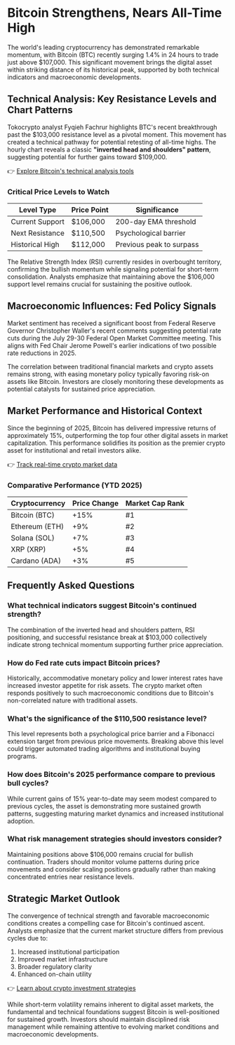 # Bitcoin Strengthens, Nears All-Time High

The world's leading cryptocurrency has demonstrated remarkable momentum, with Bitcoin (BTC) recently surging 1.4% in 24 hours to trade just above $107,000. This significant movement brings the digital asset within striking distance of its historical peak, supported by both technical indicators and macroeconomic developments.

## Technical Analysis: Key Resistance Levels and Chart Patterns

Tokocrypto analyst Fyqieh Fachrur highlights BTC's recent breakthrough past the $103,000 resistance level as a pivotal moment. This movement has created a technical pathway for potential retesting of all-time highs. The hourly chart reveals a classic **"inverted head and shoulders" pattern**, suggesting potential for further gains toward $109,000.

👉 [Explore Bitcoin's technical analysis tools](https://bit.ly/okx-bonus)

### Critical Price Levels to Watch
| Level Type       | Price Point     | Significance                          |
|------------------|-----------------|---------------------------------------|
| Current Support  | $106,000        | 200-day EMA threshold                 |
| Next Resistance  | $110,500        | Psychological barrier                 |
| Historical High  | $112,000        | Previous peak to surpass             |

The Relative Strength Index (RSI) currently resides in overbought territory, confirming the bullish momentum while signaling potential for short-term consolidation. Analysts emphasize that maintaining above the $106,000 support level remains crucial for sustaining the positive outlook.

## Macroeconomic Influences: Fed Policy Signals

Market sentiment has received a significant boost from Federal Reserve Governor Christopher Waller's recent comments suggesting potential rate cuts during the July 29-30 Federal Open Market Committee meeting. This aligns with Fed Chair Jerome Powell's earlier indications of two possible rate reductions in 2025.

The correlation between traditional financial markets and crypto assets remains strong, with easing monetary policy typically favoring risk-on assets like Bitcoin. Investors are closely monitoring these developments as potential catalysts for sustained price appreciation.

## Market Performance and Historical Context

Since the beginning of 2025, Bitcoin has delivered impressive returns of approximately 15%, outperforming the top four other digital assets in market capitalization. This performance solidifies its position as the premier crypto asset for institutional and retail investors alike.

👉 [Track real-time crypto market data](https://bit.ly/okx-bonus)

### Comparative Performance (YTD 2025)
| Cryptocurrency | Price Change | Market Cap Rank |
|----------------|--------------|-----------------|
| Bitcoin (BTC)  | +15%         | #1              |
| Ethereum (ETH) | +9%          | #2              |
| Solana (SOL)   | +7%          | #3              |
| XRP (XRP)      | +5%          | #4              |
| Cardano (ADA)  | +3%          | #5              |

## Frequently Asked Questions

### What technical indicators suggest Bitcoin's continued strength?
The combination of the inverted head and shoulders pattern, RSI positioning, and successful resistance break at $103,000 collectively indicate strong technical momentum supporting further price appreciation.

### How do Fed rate cuts impact Bitcoin prices?
Historically, accommodative monetary policy and lower interest rates have increased investor appetite for risk assets. The crypto market often responds positively to such macroeconomic conditions due to Bitcoin's non-correlated nature with traditional assets.

### What's the significance of the $110,500 resistance level?
This level represents both a psychological price barrier and a Fibonacci extension target from previous price movements. Breaking above this level could trigger automated trading algorithms and institutional buying programs.

### How does Bitcoin's 2025 performance compare to previous bull cycles?
While current gains of 15% year-to-date may seem modest compared to previous cycles, the asset is demonstrating more sustained growth patterns, suggesting maturing market dynamics and increased institutional adoption.

### What risk management strategies should investors consider?
Maintaining positions above $106,000 remains crucial for bullish continuation. Traders should monitor volume patterns during price movements and consider scaling positions gradually rather than making concentrated entries near resistance levels.

## Strategic Market Outlook

The convergence of technical strength and favorable macroeconomic conditions creates a compelling case for Bitcoin's continued ascent. Analysts emphasize that the current market structure differs from previous cycles due to:

1. Increased institutional participation
2. Improved market infrastructure
3. Broader regulatory clarity
4. Enhanced on-chain utility

👉 [Learn about crypto investment strategies](https://bit.ly/okx-bonus)

While short-term volatility remains inherent to digital asset markets, the fundamental and technical foundations suggest Bitcoin is well-positioned for sustained growth. Investors should maintain disciplined risk management while remaining attentive to evolving market conditions and macroeconomic developments.